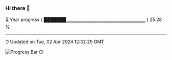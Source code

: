 ### Hi there 👋

⏳ Year progress { ███████▁▁▁▁▁▁▁▁▁▁▁▁▁▁▁▁▁▁▁▁▁▁▁ } 25.28 %

---

⏰ Updated on Tue, 02 Apr 2024 12:32:29 GMT

![Progress Bar CI](https://github.com/ZhaoGui/ZhaoGui/workflows/Progress%20Bar%20CI/badge.svg)
